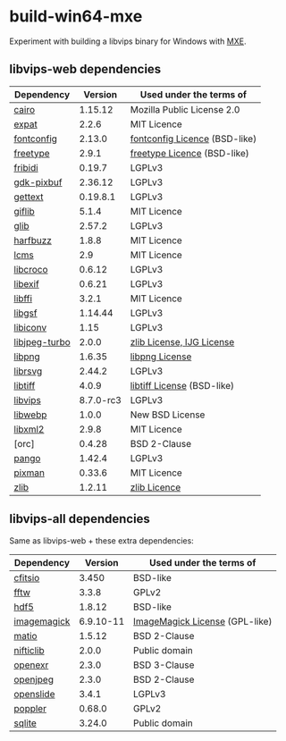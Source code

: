 # build-win64-mxe

Experiment with building a libvips binary for Windows with [MXE](https://github.com/mxe/mxe).

## libvips-web dependencies
| Dependency      | Version   | Used under the terms of         |
|-----------------|-----------|---------------------------------|
| [cairo]         | 1.15.12   | Mozilla Public License 2.0      |
| [expat]         | 2.2.6     | MIT Licence                     |
| [fontconfig]    | 2.13.0    | [fontconfig Licence] (BSD-like) |
| [freetype]      | 2.9.1     | [freetype Licence] (BSD-like)   |
| [fribidi]       | 0.19.7    | LGPLv3                          |
| [gdk-pixbuf]    | 2.36.12   | LGPLv3                          |
| [gettext]       | 0.19.8.1  | LGPLv3                          |
| [giflib]        | 5.1.4     | MIT Licence                     |
| [glib]          | 2.57.2    | LGPLv3                          |
| [harfbuzz]      | 1.8.8     | MIT Licence                     |
| [lcms]          | 2.9       | MIT Licence                     |
| [libcroco]      | 0.6.12    | LGPLv3                          |
| [libexif]       | 0.6.21    | LGPLv3                          |
| [libffi]        | 3.2.1     | MIT Licence                     |
| [libgsf]        | 1.14.44   | LGPLv3                          |
| [libiconv]      | 1.15      | LGPLv3                          |
| [libjpeg-turbo] | 2.0.0     | [zlib License, IJG License]     |
| [libpng]        | 1.6.35    | [libpng License]                |
| [librsvg]       | 2.44.2    | LGPLv3                          |
| [libtiff]       | 4.0.9     | [libtiff License] (BSD-like)    |
| [libvips]       | 8.7.0-rc3 | LGPLv3                          |
| [libwebp]       | 1.0.0     | New BSD License                 |
| [libxml2]       | 2.9.8     | MIT Licence                     |
| [orc]           | 0.4.28    | BSD 2-Clause                    |
| [pango]         | 1.42.4    | LGPLv3                          |
| [pixman]        | 0.33.6    | MIT Licence                     |
| [zlib]          | 1.2.11    | [zlib Licence]                  |

[cairo]: https://cairographics.org/
[expat]: https://github.com/libexpat/libexpat
[fontconfig]: https://www.fontconfig.org/
[fontconfig Licence]: https://cgit.freedesktop.org/fontconfig/tree/COPYING
[freetype]: https://www.freetype.org/
[freetype Licence]: http://git.savannah.gnu.org/cgit/freetype/freetype2.git/tree/docs/FTL.TXT
[fribidi]: https://github.com/fribidi/fribidi
[gdk-pixbuf]: https://github.com/GNOME/gdk-pixbuf
[gettext]: https://www.gnu.org/software/gettext/
[giflib]: https://sourceforge.net/projects/giflib/
[glib]: https://github.com/GNOME/glib
[harfbuzz]: https://github.com/harfbuzz/harfbuzz
[lcms]: https://github.com/mm2/Little-CMS
[libcroco]: https://github.com/GNOME/libcroco
[libexif]: https://github.com/libexif/libexif
[libffi]: https://sourceware.org/libffi/
[libgsf]: https://github.com/GNOME/libgsf
[libiconv]: https://www.gnu.org/software/libiconv/
[libjpeg-turbo]: https://github.com/libjpeg-turbo/libjpeg-turbo
[zlib License, IJG License]: https://github.com/libjpeg-turbo/libjpeg-turbo/blob/master/LICENSE.md
[libpng]: https://github.com/glennrp/libpng
[libpng License]: http://www.libpng.org/pub/png/src/libpng-LICENSE.txt
[librsvg]: https://github.com/GNOME/librsvg
[libtiff]: http://www.simplesystems.org/libtiff/
[libtiff License]: http://www.simplesystems.org/libtiff/misc.html
[libvips]: https://github.com/jcupitt/libvips
[libwebp]: https://github.com/webmproject/libwebp
[libxml2]: https://github.com/GNOME/libxml2
[pango]: https://www.pango.org/
[pixman]: http://www.pixman.org/
[zlib]: https://zlib.net/
[zlib Licence]: https://github.com/madler/zlib/blob/master/zlib.h

## libvips-all dependencies
Same as libvips-web + these extra dependencies:

| Dependency      | Version   | Used under the terms of          |
|-----------------|-----------|----------------------------------|
| [cfitsio]       | 3.450     | BSD-like                         |
| [fftw]          | 3.3.8     | GPLv2                            |
| [hdf5]          | 1.8.12    | BSD-like                         |
| [imagemagick]   | 6.9.10-11 | [ImageMagick License] (GPL-like) |
| [matio]         | 1.5.12    | BSD 2-Clause                     |
| [nifticlib]     | 2.0.0     | Public domain                    |
| [openexr]       | 2.3.0     | BSD 3-Clause                     |
| [openjpeg]      | 2.3.0     | BSD 2-Clause                     |
| [openslide]     | 3.4.1     | LGPLv3                           |
| [poppler]       | 0.68.0    | GPLv2                            |
| [sqlite]        | 3.24.0    | Public domain                    |

[cfitsio]: https://heasarc.gsfc.nasa.gov/fitsio/
[hdf5]: https://www.hdfgroup.org/solutions/hdf5/
[fftw]: https://github.com/FFTW/fftw3
[imagemagick]: https://github.com/ImageMagick/ImageMagick6
[ImageMagick License]: https://www.imagemagick.org/script/license.php
[matio]: https://github.com/tbeu/matio
[nifticlib]: https://nifti.nimh.nih.gov/
[openexr]: https://github.com/openexr/openexr
[openjpeg]: http://www.openjpeg.org/
[openslide]: https://github.com/openslide/openslide
[poppler]: https://poppler.freedesktop.org/
[sqlite]: https://www.sqlite.org/
